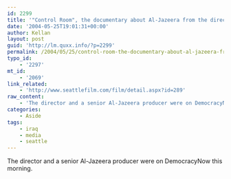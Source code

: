 ```yaml
---
id: 2299
title: '"Control Room", the documentary about Al-Jazeera from the director of Startup.com, in Seattle, at SIFF, June 9th and 10th'
date: '2004-05-25T19:01:31+00:00'
author: Kellan
layout: post
guid: 'http://lm.quxx.info/?p=2299'
permalink: /2004/05/25/control-room-the-documentary-about-al-jazeera-from-the-director-of-startupcom-in-seattle-at-siff-june-9th-and-10th/
typo_id:
    - '2297'
mt_id:
    - '2069'
link_related:
    - 'http://www.seattlefilm.com/film/detail.aspx?id=289'
raw_content:
    - 'The director and a senior Al-Jazeera producer were on DemocracyNow this morning.'
categories:
    - Aside
tags:
    - iraq
    - media
    - seattle
---
```


The director and a senior Al-Jazeera producer were on DemocracyNow this morning.